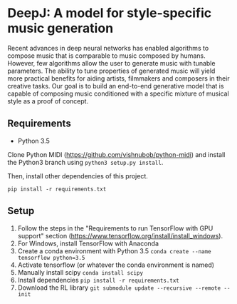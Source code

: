 # DeepJ: A model for style-specific music generation
Recent advances in deep neural networks has enabled algorithms to compose music that is comparable to music composed by humans. However, few algorithms allow the user to generate music with tunable parameters. The ability to tune properties of generated music will yield more practical benefits for aiding artists, filmmakers and composers in their creative tasks. Our goal is to build an end-to-end generative model that is capable of composing music conditioned with a specific mixture of musical style as a proof of concept.

## Requirements
- Python 3.5

Clone Python MIDI (https://github.com/vishnubob/python-midi) and install the
Python3 branch using `python3 setup.py install`.

Then, install other dependencies of this project.
```
pip install -r requirements.txt
```
## Setup
1. Follow the steps in the "Requirements to run TensorFlow with GPU support" section (https://www.tensorflow.org/install/install_windows).
2. For Windows, install TensorFlow with Anaconda
3. Create a conda environment with Python 3.5 ```conda create --name tensorflow python=3.5```
4. Activate tensorflow (or whatever the conda environment is named)
5. Manually install scipy ```conda install scipy```
6. Install dependencies ```pip install -r requirements.txt```
7. Download the RL library ```git submodule update --recursive --remote --init```

